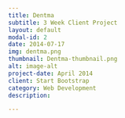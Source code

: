 ```yaml
---
title: Dentma
subtitle: 3 Week Client Project
layout: default
modal-id: 2
date: 2014-07-17
img: dentma.png
thumbnail: Dentma-thumbnail.png
alt: image-alt
project-date: April 2014
client: Start Bootstrap
category: Web Development
description: 

---
```


